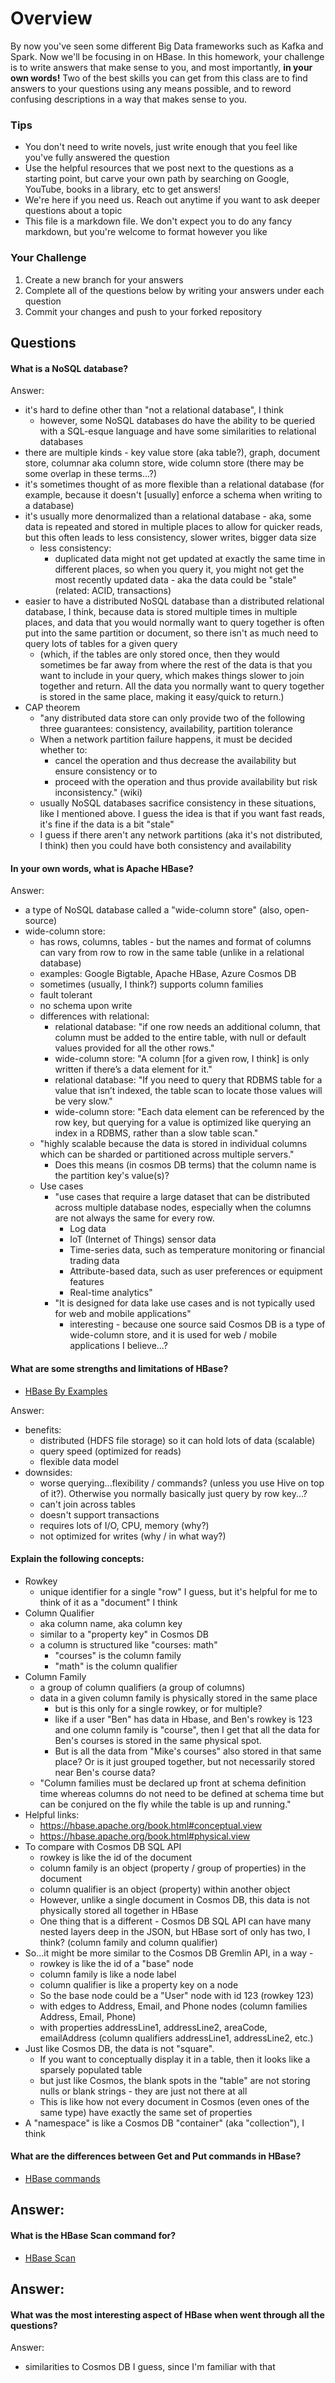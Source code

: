 # Overview

By now you've seen some different Big Data frameworks such as Kafka and Spark. Now we'll be focusing in on HBase. In this homework, your
challenge is to write answers that make sense to you, and most importantly, **in your own words!**
Two of the best skills you can get from this class are to find answers to your questions using any means possible, and to
reword confusing descriptions in a way that makes sense to you. 

### Tips
* You don't need to write novels, just write enough that you feel like you've fully answered the question
* Use the helpful resources that we post next to the questions as a starting point, but carve your own path by searching on Google, YouTube, books in a library, etc to get answers!
* We're here if you need us. Reach out anytime if you want to ask deeper questions about a topic 
* This file is a markdown file. We don't expect you to do any fancy markdown, but you're welcome to format however you like


### Your Challenge
1. Create a new branch for your answers 
2. Complete all of the questions below by writing your answers under each question
3. Commit your changes and push to your forked repository

## Questions
#### What is a NoSQL database? 

Answer:
- it's hard to define other than "not a relational database", I think
  - however, some NoSQL databases do have the ability to be queried with a SQL-esque language and have some similarities to relational databases
- there are multiple kinds - key value store (aka table?), graph, document store, columnar aka column store, wide column store (there may be some overlap in these terms...?)
- it's sometimes thought of as more flexible than a relational database (for example, because it doesn't [usually] enforce a schema when writing to a database)
- it's usually more denormalized than a relational database - aka, some data is repeated and stored in multiple places to allow for quicker reads, but this often leads to less consistency, slower writes, bigger data size
  - less consistency:
    - duplicated data might not get updated at exactly the same time in different places, so when you query it, you might not get the most recently updated data - aka the data could be "stale" (related: ACID, transactions)
- easier to have a distributed NoSQL database than a distributed relational database, I think, because data is stored multiple times in multiple places, and data that you would normally want to query together is often put into the same partition or document, so there isn't as much need to query lots of tables for a given query 
  - (which, if the tables are only stored once, then they would sometimes be far away from where the rest of the data is that you want to include in your query, which makes things slower to join together and return. All the data you normally want to query together is stored in the same place, making it easy/quick to return.)
- CAP theorem 
  - "any distributed data store can only provide two of the following three guarantees: consistency, availability, partition tolerance
  - When a network partition failure happens, it must be decided whether to:
    - cancel the operation and thus decrease the availability but ensure consistency or to
    - proceed with the operation and thus provide availability but risk inconsistency." (wiki)
  - usually NoSQL databases sacrifice consistency in these situations, like I mentioned above. I guess the idea is that if you want fast reads, it's fine if the data is a bit "stale"
  - I guess if there aren't any network partitions (aka it's not distributed, I think) then you could have both consistency and availability

#### In your own words, what is Apache HBase? 

Answer: 
- a type of NoSQL database called a "wide-column store" (also, open-source)
- wide-column store: 
  - has rows, columns, tables - but the names and format of columns can vary from row to row in the same table (unlike in a relational database)
  - examples: Google Bigtable, Apache HBase, Azure Cosmos DB
  - sometimes (usually, I think?) supports column families
  - fault tolerant
  - no schema upon write
  - differences with relational:
    - relational database: "if one row needs an additional column, that column must be added to the entire table, with null or default values provided for all the other rows."
    - wide-column store: "A column [for a given row, I think] is only written if there’s a data element for it."
    - relational database: "If you need to query that RDBMS table for a value that isn’t indexed, the table scan to locate those values will be very slow."
    - wide-column store: "Each data element can be referenced by the row key, but querying for a value is optimized like querying an index in a RDBMS, rather than a slow table scan."
  - "highly scalable because the data is stored in individual columns which can be sharded or partitioned across multiple servers."
    - Does this means (in cosmos DB terms) that the column name is the partition key's value(s)?
  - Use cases
    - "use cases that require a large dataset that can be distributed across multiple database nodes, especially when the columns are not always the same for every row.
      - Log data
      - IoT (Internet of Things) sensor data
      - Time-series data, such as temperature monitoring or financial trading data
      - Attribute-based data, such as user preferences or equipment features
      - Real-time analytics"
    - "It is designed for data lake use cases and is not typically used for web and mobile applications"
      - interesting - because one source said Cosmos DB is a type of wide-column store, and it is used for web / mobile applications I believe...?  


#### What are some strengths and limitations of HBase? 
* [HBase By Examples](https://sparkbyexamples.com/apache-hbase-tutorial/) 

Answer:
- benefits:
    - distributed (HDFS file storage) so it can hold lots of data (scalable)
    - query speed (optimized for reads)
    - flexible data model
- downsides:
    - worse querying...flexibility / commands? (unless you use Hive on top of it?). Otherwise you normally basically just query by row key...?
    - can't join across tables
    - doesn't support transactions
    - requires lots of I/O, CPU, memory (why?)
    - not optimized for writes (why / in what way?)

#### Explain the following concepts:
* Rowkey
  * unique identifier for a single "row" I guess, but it's helpful for me to think of it as a "document" I think
* Column Qualifier
  * aka column name, aka column key
  * similar to a "property key" in Cosmos DB
  * a column is structured like "courses: math"
    * "courses" is the column family
    * "math" is the column qualifier
* Column Family
  * a group of column qualifiers (a group of columns)
  * data in a given column family is physically stored in the same place
    * but is this only for a single rowkey, or for multiple? 
    * like if a user "Ben" has data in Hbase, and Ben's rowkey is 123 and one column family is "course", then I get that all the data for Ben's courses is stored in the same physical spot.
    * But is all the data from "Mike's courses" also stored in that same place? Or is it just grouped together, but not necessarily stored near Ben's course data?
  * "Column families must be declared up front at schema definition time whereas columns do not need to be defined at schema time but can be conjured on the fly while the table is up and running."
* Helpful links:
  * https://hbase.apache.org/book.html#conceptual.view
  * https://hbase.apache.org/book.html#physical.view
* To compare with Cosmos DB SQL API
  * rowkey is like the id of the document
  * column family is an object (property / group of properties) in the document
  * column qualifier is an object (property) within another object
  * However, unlike a single document in Cosmos DB, this data is not physically stored all together in HBase
  * One thing that is a different - Cosmos DB SQL API can have many nested layers deep in the JSON, but HBase sort of only has two, I think? (column family and column qualifier)
* So...it might be more similar to the Cosmos DB Gremlin API, in a way - 
  * rowkey is like the id of a "base" node
  * column family is like a node label
  * column qualifier is like a property key on a node
  * So the base node could be a "User" node with id 123 (rowkey 123)
  * with edges to Address, Email, and Phone nodes (column families Address, Email, Phone)
  * with properties addressLine1, addressLine2, areaCode, emailAddress (column qualifiers addressLine1, addressLine2, etc.)
* Just like Cosmos DB, the data is not "square". 
  * If you want to conceptually display it in a table, then it looks like a sparsely populated table
  * but just like Cosmos, the blank spots in the "table" are not storing nulls or blank strings - they are just not there at all
  * This is like how not every document in Cosmos (even ones of the same type) have exactly the same set of properties
* A "namespace" is like a Cosmos DB "container" (aka "collection"), I think


#### What are the differences between Get and Put commands in HBase? 
* [HBase commands](https://www.tutorialspoint.com/hbase/hbase_create_data.htm)

Answer:
- 

#### What is the HBase Scan command for? 
* [HBase Scan](https://www.tutorialspoint.com/hbase/hbase_scan.htm)

Answer: 
- 

#### What was the most interesting aspect of HBase when went through all the questions? 

Answer:
- similarities to Cosmos DB I guess, since I'm familiar with that